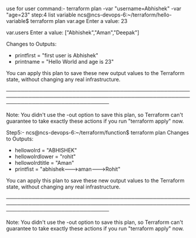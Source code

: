 use for user command:-
terraform plan -var "username=Abhishek" -var "age=23"
step:4
list variable
ncs@ncs-devops-6:~/terraform/hello-variable$ terraform plan
var.age
  Enter a value: 23

var.users
  Enter a value: ["Abhishek","Aman","Deepak"]


Changes to Outputs:
  + printfirst = "first user is Abhishek"
  + printname  = "Hello World and age is 23"

You can apply this plan to save these new output values to the Terraform state, without changing any real infrastructure.

────────────────────────────────────────────────────────────────────────────────────────────────────────────────────────────────

Note: You didn't use the -out option to save this plan, so Terraform can't guarantee to take exactly these actions if you run
"terraform apply" now.

Step5:- 
ncs@ncs-devops-6:~/terraform/function$ terraform plan
Changes to Outputs:
  + hellowolrd      = "ABHISHEK"
  + hellowolrdlower = "rohit"
  + hellowolrdtitle = "Aman"
  + printfist       = "abhishek--->aman--->Rohit"

You can apply this plan to save these new output values to the Terraform state, without changing any real infrastructure.

────────────────────────────────────────────────────────────────────────────────────────────────────────────────────────────────

Note: You didn't use the -out option to save this plan, so Terraform can't guarantee to take exactly these actions if you run
"terraform apply" now.